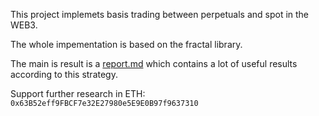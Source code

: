 This project implemets basis trading between perpetuals and spot in the WEB3.

The whole impementation is based on the fractal library.

The main is result is a [report.md](report.md) which contains a lot of useful results according to this strategy. 

Support further research in ETH: ```0x63B52eff9FBCF7e32E27980e5E9E0B97f9637310``` 
